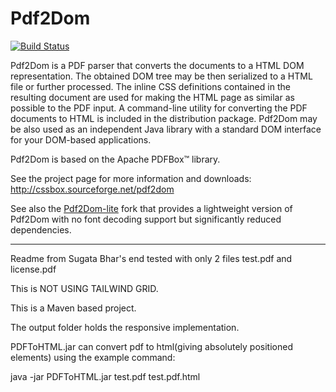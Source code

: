 Pdf2Dom
=======

[![Build Status](https://travis-ci.org/radkovo/Pdf2Dom.png)](https://travis-ci.org/radkovo/Pdf2Dom)

Pdf2Dom is a PDF parser that converts the documents to a HTML DOM representation. The obtained DOM tree may be then
serialized to a HTML file or further processed. The inline CSS definitions contained in the resulting document are
used for making the HTML page as similar as possible to the PDF input. A command-line utility for converting the PDF
documents to HTML is included in the distribution package. Pdf2Dom may be also used as an independent Java library
with a standard DOM interface for your DOM-based applications. 

Pdf2Dom is based on the Apache PDFBox™ library.

See the project page for more information and downloads:
http://cssbox.sourceforge.net/pdf2dom

See also the [Pdf2Dom-lite](https://github.com/radkovo/Pdf2Dom-lite) fork that provides a lightweight version 
of Pdf2Dom with no font decoding support but significantly reduced dependencies.

----

Readme from Sugata Bhar's end tested with only 2 files test.pdf and license.pdf

This is NOT USING TAILWIND GRID.

This is a Maven based project.

The output folder holds the responsive implementation.

PDFToHTML.jar can convert pdf to html(giving absolutely positioned elements) using the example command:

java -jar PDFToHTML.jar test.pdf test.pdf.html
